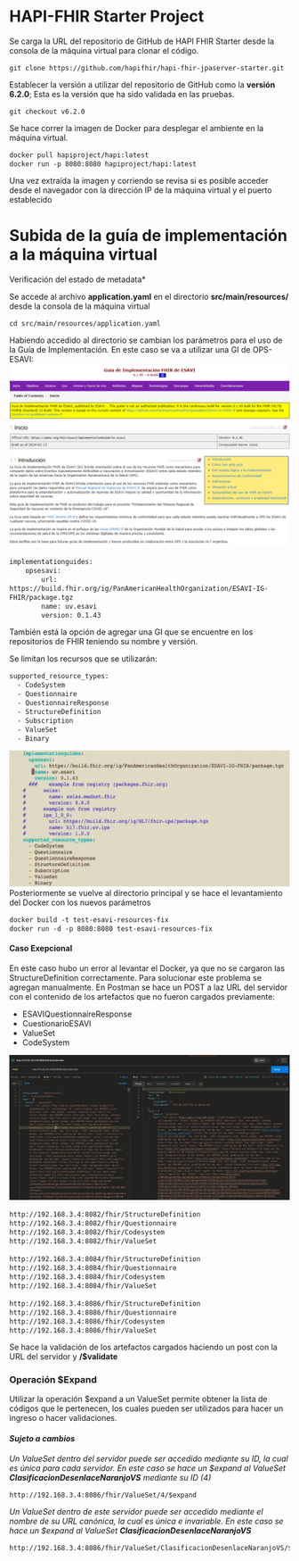 # HAPI-FHIR Starter Project

Se carga la URL del repositorio de GitHub de HAPI FHIR Starter desde la consola de la máquina virtual para clonar el código.
```
git clone https://github.com/hapifhir/hapi-fhir-jpaserver-starter.git
```
Establecer la versión a utilizar del repositorio de GitHub como la **versión 6.2.0**; Esta es la versión que ha sido validada en las pruebas.
```
git checkout v6.2.0
```
Se hace correr la imagen de Docker para desplegar el ambiente en la máquina virtual.
```
docker pull hapiproject/hapi:latest
docker run -p 8080:8080 hapiproject/hapi:latest
```
Una vez extraída la imagen y corriendo se revisa si es posible acceder desde el navegador con la dirección IP de la máquina virtual y el puerto establecido

# Subida de la guía de implementación a la máquina virtual

Verificación del estado de metadata*

Se accede al archivo **application.yaml** en el directorio **src/main/resources/** desde la consola de la máquina virtual
```
cd src/main/resources/application.yaml
```
Habiendo accedido al directorio se cambian los parámetros para el uso de la Guía de Implementación. En este caso se va a utilizar una GI de OPS-ESAVI:
![GI de OPS-ESAVI](Recursos/GI_Site.png)
```
implementationguides:
    opsesavi:
        url: https://build.fhir.org/ig/PanAmericanHealthOrganization/ESAVI-IG-FHIR/package.tgz
        name: uv.esavi
        version: 0.1.43
```
También está la opción de agregar una GI que se encuentre en los repositorios de FHIR teniendo su nombre y versión.

Se limitan los recursos que se utilizarán:
```
supported_resource_types:
  - CodeSystem
  - Questionnaire
  - QuestionnaireResponse
  - StructureDefinition
  - Subscription
  - ValueSet
  - Binary
```
![Parametros de application.yaml](Recursos/parameters.png)
Posteriormente se vuelve al directorio principal y se hace el levantamiento del Docker con los nuevos parámetros
```
docker build -t test-esavi-resources-fix
docker run -d -p 8080:8080 test-esavi-resources-fix
```
#### Caso Exepcional
En este caso hubo un error al levantar el Docker, ya que no se cargaron las StructureDefinition correctamente. Para solucionar este problema se agregan manualmente. En Postman se hace un POST a laz URL del servidor con el contenido de los artefactos que no fueron cargados previamente:
- ESAVIQuestionnaireResponse
- CuestionarioESAVI
- ValueSet
- CodeSystem

![Post Questionnaire](Recursos/post_q.png)
```
http://192.168.3.4:8082/fhir/StructureDefinition
http://192.168.3.4:8082/fhir/Questionnaire
http://192.168.3.4:8082/fhir/Codesystem
http://192.168.3.4:8082/fhir/ValueSet

http://192.168.3.4:8084/fhir/StructureDefinition
http://192.168.3.4:8084/fhir/Questionnaire
http://192.168.3.4:8084/fhir/Codesystem
http://192.168.3.4:8084/fhir/ValueSet

http://192.168.3.4:8086/fhir/StructureDefinition
http://192.168.3.4:8086/fhir/Questionnaire
http://192.168.3.4:8086/fhir/Codesystem
http://192.168.3.4:8086/fhir/ValueSet
```
Se hace la validación de los artefactos cargados haciendo un post con la URL del servidor y **/$validate**

### Operación $Expand
Utilizar la operación $expand a un ValueSet permite obtener la lista de códigos que le pertenecen, los cuales pueden ser utilizados para hacer un ingreso o hacer validaciones.

#### *Sujeto a cambios*
*Un ValueSet dentro del servidor puede ser accedido mediante su ID, la cual es única para cada servidor. En este caso se hace un $expand al ValueSet **ClasificacionDesenlaceNaranjoVS** mediante su ID (4)*
```
http://192.168.3.4:8086/fhir/ValueSet/4/$expand
```
*Un ValueSet dentro de este servidor puede ser accedido mediante el nombre de su URL canónica, la cual es única e invariable. En este caso se hace un $expand al ValueSet **ClasificacionDesenlaceNaranjoVS***
```
http://192.168.3.4:8086/fhir/ValueSet/ClasificacionDesenlaceNaranjoVS/$expand
```
